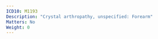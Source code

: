 ```yaml
---
ICD10: M1193
Description: "Crystal arthropathy, unspecified: Forearm"
Matters: No
Weight: 0
---
```


